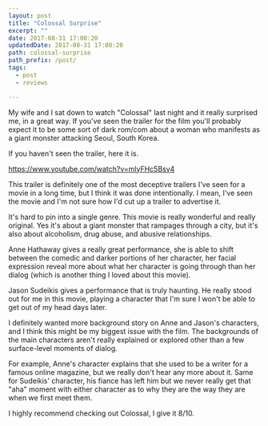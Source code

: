 ```yaml
---
layout: post
title: "Colossal Surprise"
excerpt: ""
date: 2017-08-31 17:00:20
updatedDate: 2017-08-31 17:00:20
path: colossal-surprise
path_prefix: /post/
tags:
  - post
  - reviews

---
```


My wife and I sat down to watch "Colossal" last night and it really surprised me, in a great way. If you've seen the trailer for the film you'll probably expect it to be some sort of dark rom/com about a woman who manifests as a giant monster attacking Seoul, South Korea.

If you haven't seen the trailer, here it is.

https://www.youtube.com/watch?v=mlyFHc5Bsv4

This trailer is definitely one of the most deceptive trailers I've seen for a movie in a long time, but I think it was done intentionally. I mean, I've seen the movie and I'm not sure how I'd cut up a trailer to advertise it.

It's hard to pin into a single genre. This movie is really wonderful and really original. Yes it's about a giant monster that rampages through a city, but it's also about alcoholism, drug abuse, and abusive relationships.

Anne Hathaway gives a really great performance, she is able to shift between the comedic and darker portions of her character, her facial expression reveal more about what her character is going through than her dialog (which is another thing I loved about this movie).

Jason Sudeikis gives a performance that is truly haunting. He really stood out for me in this movie, playing a character that I'm sure I won't be able to get out of my head days later.

I definitely wanted more background story on Anne and Jason's characters, and I think this might be my biggest issue with the film. The backgrounds of the main characters aren't really explained or explored other than a few surface-level moments of dialog.

For example, Anne's character explains that she used to be a writer for a famous online magazine, but we really don't hear any more about it. Same for Sudeikis' character, his fiance has left him but we never really get that "aha" moment with either character as to why they are the way they are when we first meet them.

I highly recommend checking out Colossal, I give it 8/10.

 